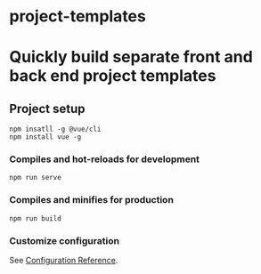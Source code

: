 # project-templates
Quickly build separate front and back end project templates
=======

## Project setup
```
npm insatll -g @vue/cli
npm install vue -g
```

### Compiles and hot-reloads for development
```
npm run serve
```

### Compiles and minifies for production
```
npm run build
```

### Customize configuration
See [Configuration Reference](https://cli.vuejs.org/config/).

